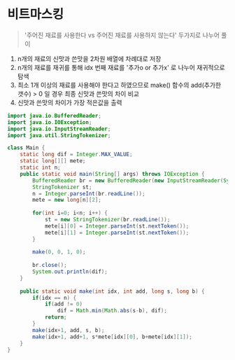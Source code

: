 # 비트마스킹
> '주어진 재료를 사용한다 vs 주어진 재료를 사용하지 않는다' 두가지로 나누어 풀이
1. n개의 재료의 신맛과 쓴맛을 2차원 배열에 차례대로 저장
2. n개의 재료를 재귀를 통해 idx 번째 재료를 '추가o or 추가x' 로 나누어 재귀적으로 탐색
3. 최소 1개 이상의 재료를 사용해야 한다고 하였으므로 make() 함수의 add(추가한 갯수) > 0 일 경우 최종 신맛과 쓴맛의 차이 비교
4. 신맛과 쓴맛의 차이가 가장 적은값을 출력


```java
import java.io.BufferedReader;
import java.io.IOException;
import java.io.InputStreamReader;
import java.util.StringTokenizer;

class Main {
	static long dif = Integer.MAX_VALUE;
	static long[][] mete;
	static int n;
	public static void main(String[] args) throws IOException {
		BufferedReader br = new BufferedReader(new InputStreamReader(System.in));
		StringTokenizer st;
		n = Integer.parseInt(br.readLine());
		mete = new long[n][2];
		
		for(int i=0; i<n; i++) {
			st = new StringTokenizer(br.readLine());
			mete[i][0] = Integer.parseInt(st.nextToken());
			mete[i][1] = Integer.parseInt(st.nextToken());
		}
		
		make(0, 0, 1, 0);
		
		br.close();
		System.out.println(dif);
	}
	
	public static void make(int idx, int add, long s, long b) {
		if(idx == n) {
			if(add != 0)
				dif = Math.min(Math.abs(s-b), dif);
			return;
		}
		make(idx+1, add, s, b);
		make(idx+1, add+1, s*mete[idx][0], b+mete[idx][1]);
	}
}
```

